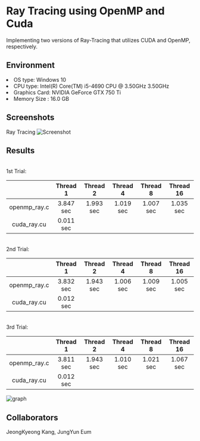 # Ray Tracing using OpenMP and Cuda
 Implementing two versions of Ray-Tracing that utilizes CUDA and OpenMP, respectively. 
 
 
 ## Environment
 <li>OS type: Windows 10</li>
 <li>CPU type: Intel(R) Core(TM) i5-4690 CPU @ 3.50GHz 3.50GHz</li>
 <li>Graphics Card: NVIDIA GeForce GTX 750 Ti</li>
 <li>Memory Size : 16.0 GB</li>
 
 ## Screenshots
 Ray Tracing
 ![Screenshot](https://github.com/jeongkyeong/ray-tracing-OpenMP-and-Cuda/blob/master/Screenshot.png)
 
 ## Results
 <br/>
 1st Trial:
 
 |             |Thread 1|Thread 2|Thread 4|Thread 8|Thread 16|
 |:-----------:|:------:|:------:|:------:|:------:|:-------:|
 |openmp_ray.c |3.847 sec|1.993 sec|1.019 sec|1.007 sec|1.035 sec|
 |cuda_ray.cu  |0.011 sec| 

 <br/>
 2nd Trial: 
 
 |             |Thread 1|Thread 2|Thread 4|Thread 8|Thread 16|
 |:-----------:|:------:|:------:|:------:|:------:|:-------:|
 |openmp_ray.c |3.832 sec|1.943 sec|1.006 sec|1.009 sec|1.005 sec|
 |cuda_ray.cu  |0.012 sec|

 <br/>
 3rd Trial: 
 
 |             |Thread 1|Thread 2|Thread 4|Thread 8|Thread 16|
 |:-----------:|:------:|:------:|:------:|:------:|:-------:|
 |openmp_ray.c |3.811 sec|1.943 sec|1.010 sec|1.021 sec|1.067 sec|
 |cuda_ray.cu  |0.012 sec|


 ![graph](https://github.com/jeongkyeong/ray-tracing-OpenMP-and-Cuda/blob/master/graph.png)



 ## Collaborators 
 JeongKyeong Kang, JungYun Eum
